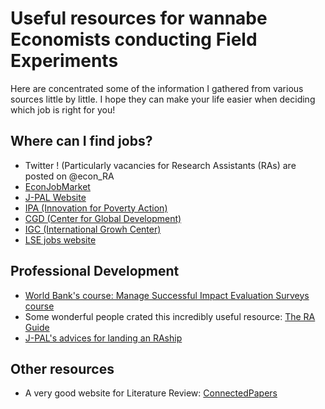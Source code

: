 # Useful resources for wannabe Economists conducting Field Experiments

Here are concentrated some of the information I gathered from various sources little by little. I hope they can make your life easier when deciding which job is right for you!
  
  
## Where can I find jobs?
* Twitter ! (Particularly vacancies for Research Assistants (RAs) are posted on @econ_RA
* [EconJobMarket](https://econjobmarket.org/)
* [J-PAL Website](https://www.povertyactionlab.org/careers)
* [IPA (Innovation for Poverty Action)](https://www.poverty-action.org/work-with-ipa/careers)
* [CGD (Center for Global Development)](https://www.cgdev.org/page/job-opportunities-0)
* [IGC (International Growh Center)](https://www.theigc.org/about/careers/)
* [LSE jobs website](https://jobs.lse.ac.uk/VacanciesV2.aspx)
  
  
## Professional Development
* [World Bank's course: Manage Successful Impact Evaluation Surveys course](https://osf.io/672ej/)
* Some wonderful people crated this incredibly useful resource: [The RA Guide](https://raguide.github.io/) 
* [J-PAL's advices for landing an RAship](https://www.povertyactionlab.org/sites/default/files/Advice-for-Landing-an-RA-ship.pdf)
  
  
## Other resources
* A very good website for Literature Review: [ConnectedPapers](https://www.connectedpapers.com/)
